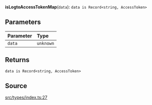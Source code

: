 **isLogtoAccessTokenMap**(`data`): `data is Record<string, AccessToken>`

## Parameters

| Parameter | Type      |
| :-------- | :-------- |
| `data`    | `unknown` |

## Returns

`data is Record<string, AccessToken>`

## Source

[src/types/index.ts:27](https://github.com/logto-io/js/blob/54d7193/packages/client/src/types/index.ts#L27)

